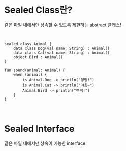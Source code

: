# Sealed Class란?

같은 파일 내에서만 상속할 수 있도록 제한하는 abstract 클래스!

<br>

```
sealed class Animal {
    data class Dog(val name: String) : Animal()
    data class Cat(val name: String) : Animal()
    object Bird : Animal()
}

fun sound(animal: Animal) {
    when (animal) {
        is Animal.Dog -> println("멍멍!")
        is Animal.Cat -> println("야옹~")
        Animal.Bird -> println("짹짹!")
    }
}
```

<br>

# Sealed Interface

같은 파일 내에서만 상속이 가능한 interface